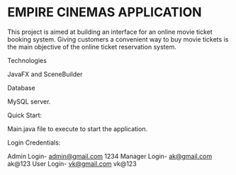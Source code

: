 # EMPIRE CINEMAS APPLICATION

This project is aimed at building an interface for an online movie ticket booking system. Giving customers a convenient way to buy movie tickets is the main objective of the online ticket reservation system.

Technologies 

JavaFX and SceneBuilder

Database

MySQL server.



Quick Start:

Main.java file to execute to start the application. 



Login Credentials:

Admin Login- admin@gmail.com    1234
Manager Login- ak@gmail.com     ak@123
User Login- vk@gmail.com        vk@123
